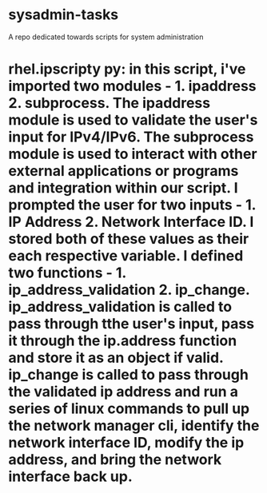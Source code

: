 # sysadmin-tasks
A repo dedicated towards scripts for system administration

# rhel.ipscripty py: in this script, i've imported two modules - 1. ipaddress 2. subprocess. The ipaddress module is used to validate the user's input for IPv4/IPv6. The subprocess module is used to interact with other external applications or programs and integration within our script. I prompted the user for two inputs - 1. IP Address 2. Network Interface ID. I stored both of these values as their each respective variable. I defined two functions - 1. ip_address_validation 2. ip_change. ip_address_validation is called to pass through tthe user's input, pass it through the ip.address function and store it as an object if valid. ip_change is called to pass through the validated ip address and run a series of linux commands to pull up the network manager cli, identify the network interface ID, modify the ip address, and bring the network interface back up. 
